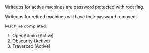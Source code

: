 Writeups for active machines are password protected with root flag.

Writeups for retired machines will have their password removed.

Machine completed:
1. OpenAdmin (Active)
2. Obscurity (Active)
3. Traverxec (Active)
